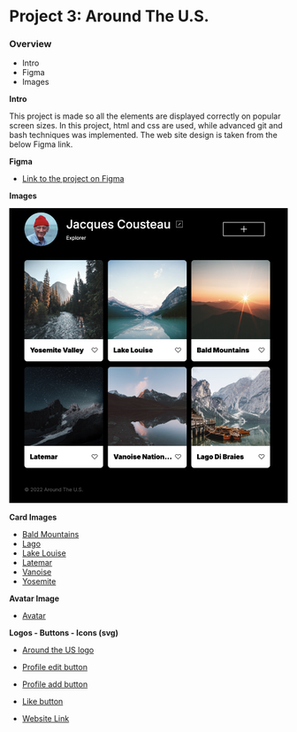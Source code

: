 # Project 3: Around The U.S.

### Overview

- Intro
- Figma
- Images

**Intro**

This project is made so all the elements are displayed correctly on popular screen sizes. In this project, html and css are used, while advanced git and bash techniques was implemented. The web site design is taken from the below Figma link.

**Figma**

- [Link to the project on Figma](https://www.figma.com/file/ii4xxsJ0ghevUOcssTlHZv/Sprint-3%3A-Around-the-US?node-id=0%3A1)

**Images**

![Around the world](./images/Around%20the%20Us.png)

**Card Images**

- [Bald Mountains](./images/bald-mountains.jpg)
- [Lago](./images/lago.jpg)
- [Lake Louise](./images/lake-louise.jpg)
- [Latemar](./images/latemar.jpg)
- [Vanoise](./images/vanoise.jpg)
- [Yosemite](./images/yosemite.jpg)

**Avatar Image**

- [Avatar](./images/Avatar.png)

**Logos - Buttons - Icons (svg)**

- [Around the US logo](./images/logo.svg)
- [Profile edit button](./images/Edit%20Button.svg)
- [Profile add button](./images/Add%20Button.svg)
- [Like button](./images/like%20button.svg)


- [Website Link](https://onurerdinc.github.io/se_project_aroundtheus/)
